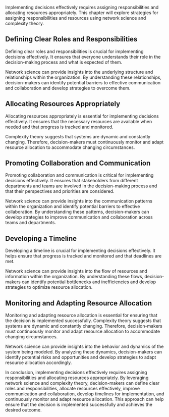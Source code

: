 
Implementing decisions effectively requires assigning responsibilities and allocating resources appropriately. This chapter will explore strategies for assigning responsibilities and resources using network science and complexity theory.

Defining Clear Roles and Responsibilities
-----------------------------------------

Defining clear roles and responsibilities is crucial for implementing decisions effectively. It ensures that everyone understands their role in the decision-making process and what is expected of them.

Network science can provide insights into the underlying structure and relationships within the organization. By understanding these relationships, decision-makers can identify potential barriers to effective communication and collaboration and develop strategies to overcome them.

Allocating Resources Appropriately
----------------------------------

Allocating resources appropriately is essential for implementing decisions effectively. It ensures that the necessary resources are available when needed and that progress is tracked and monitored.

Complexity theory suggests that systems are dynamic and constantly changing. Therefore, decision-makers must continuously monitor and adapt resource allocation to accommodate changing circumstances.

Promoting Collaboration and Communication
-----------------------------------------

Promoting collaboration and communication is critical for implementing decisions effectively. It ensures that stakeholders from different departments and teams are involved in the decision-making process and that their perspectives and priorities are considered.

Network science can provide insights into the communication patterns within the organization and identify potential barriers to effective collaboration. By understanding these patterns, decision-makers can develop strategies to improve communication and collaboration across teams and departments.

Developing a Timeline
---------------------

Developing a timeline is crucial for implementing decisions effectively. It helps ensure that progress is tracked and monitored and that deadlines are met.

Network science can provide insights into the flow of resources and information within the organization. By understanding these flows, decision-makers can identify potential bottlenecks and inefficiencies and develop strategies to optimize resource allocation.

Monitoring and Adapting Resource Allocation
-------------------------------------------

Monitoring and adapting resource allocation is essential for ensuring that the decision is implemented successfully. Complexity theory suggests that systems are dynamic and constantly changing. Therefore, decision-makers must continuously monitor and adapt resource allocation to accommodate changing circumstances.

Network science can provide insights into the behavior and dynamics of the system being modeled. By analyzing these dynamics, decision-makers can identify potential risks and opportunities and develop strategies to adapt resource allocation accordingly.

In conclusion, implementing decisions effectively requires assigning responsibilities and allocating resources appropriately. By leveraging network science and complexity theory, decision-makers can define clear roles and responsibilities, allocate resources effectively, improve communication and collaboration, develop timelines for implementation, and continuously monitor and adapt resource allocation. This approach can help ensure that the decision is implemented successfully and achieves the desired outcome.
